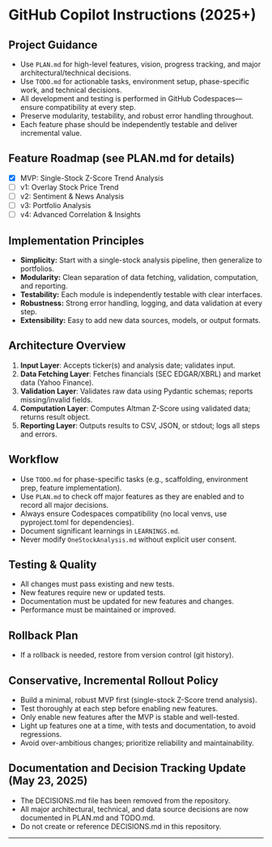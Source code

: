 # GitHub Copilot Instructions (2025+)

## Project Guidance
- Use `PLAN.md` for high-level features, vision, progress tracking, and major architectural/technical decisions.
- Use `TODO.md` for actionable tasks, environment setup, phase-specific work, and technical decisions.
- All development and testing is performed in GitHub Codespaces—ensure compatibility at every step.
- Preserve modularity, testability, and robust error handling throughout.
- Each feature phase should be independently testable and deliver incremental value.

## Feature Roadmap (see PLAN.md for details)
- [x] MVP: Single-Stock Z-Score Trend Analysis
- [ ] v1: Overlay Stock Price Trend
- [ ] v2: Sentiment & News Analysis
- [ ] v3: Portfolio Analysis
- [ ] v4: Advanced Correlation & Insights

## Implementation Principles
- **Simplicity:** Start with a single-stock analysis pipeline, then generalize to portfolios.
- **Modularity:** Clean separation of data fetching, validation, computation, and reporting.
- **Testability:** Each module is independently testable with clear interfaces.
- **Robustness:** Strong error handling, logging, and data validation at every step.
- **Extensibility:** Easy to add new data sources, models, or output formats.

## Architecture Overview
1. **Input Layer**: Accepts ticker(s) and analysis date; validates input.
2. **Data Fetching Layer**: Fetches financials (SEC EDGAR/XBRL) and market data (Yahoo Finance).
3. **Validation Layer**: Validates raw data using Pydantic schemas; reports missing/invalid fields.
4. **Computation Layer**: Computes Altman Z-Score using validated data; returns result object.
5. **Reporting Layer**: Outputs results to CSV, JSON, or stdout; logs all steps and errors.

## Workflow
- Use `TODO.md` for phase-specific tasks (e.g., scaffolding, environment prep, feature implementation).
- Use `PLAN.md` to check off major features as they are enabled and to record all major decisions.
- Always ensure Codespaces compatibility (no local venvs, use pyproject.toml for dependencies).
- Document significant learnings in `LEARNINGS.md`.
- Never modify `OneStockAnalysis.md` without explicit user consent.

## Testing & Quality
- All changes must pass existing and new tests.
- New features require new or updated tests.
- Documentation must be updated for new features and changes.
- Performance must be maintained or improved.

## Rollback Plan
- If a rollback is needed, restore from version control (git history).

## Conservative, Incremental Rollout Policy
- Build a minimal, robust MVP first (single-stock Z-Score trend analysis).
- Test thoroughly at each step before enabling new features.
- Only enable new features after the MVP is stable and well-tested.
- Light up features one at a time, with tests and documentation, to avoid regressions.
- Avoid over-ambitious changes; prioritize reliability and maintainability.

## Documentation and Decision Tracking Update (May 23, 2025)
- The DECISIONS.md file has been removed from the repository.
- All major architectural, technical, and data source decisions are now documented in PLAN.md and TODO.md.
- Do not create or reference DECISIONS.md in this repository.

---

